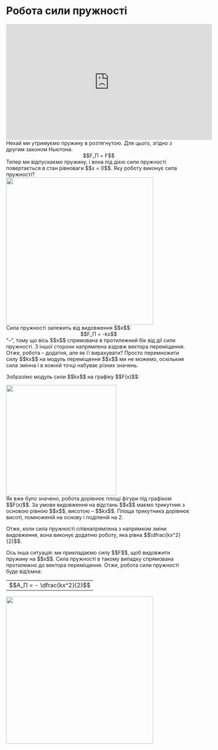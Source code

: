# Робота сили пружностi

<div class="space"><div class="fluidMedia">
<iframe width="560" height="315" src="https://www.youtube.com/embed/B8kaf5lZWAM" frameborder="0" allowfullscreen></iframe>
</div>
<div class="popup">
</div></div>

<div class="space">Нехай ми утримуємо пружину в розтягнутою. Для цього, згiдно з другим законом Ньютона:</div> 

<div class="space" align="center">$$F_П = F$$</div>

<div class="space">Тепер ми вiдпускаємо пружину, i вона пiд дiєю сили пружностi повертається в стан рівноваги $$x = 0$$. Яку роботу виконує сила пружностi?</div>

<div class="space"><img class="image" width="400"  src="https://rawgit.com/chudaol/ed-era-book-physics/master/images/chapter_7/8.png"></div>

<div class="space">Сила пружностi залежить вiд видовження $$x$$:</div>

<div class="space" align="center">$$F_П = -kx$$</div>

<div class="space">"–", тому що вiсь $$x$$ спрямована в протилежний бік від дiї сили пружностi. З iншої сторони напрямлена вздовж вектора перемiщення. Отже, робота – додатня, але як її вирахувати? Просто перемножити силу $$kx$$ на модуль перемiщення $$x$$ ми не можемо, оскількия сила змiнна i в кожнiй точцi набуває різних значень.</div>

<div class="space"><p class="p3">Зобразімо модуль сили $$kx$$ на графіку $$F(x)$$:</p></div>

<div class="space"><img class="image" width="300"  src="https://rawgit.com/chudaol/ed-era-book-physics/master/images/chapter_7/9.png"></div>

<div class="space">Як вже було значено, робота дорiвнює площi фiгури пiд графiком $$F(x)$$. За умови видовження на вiдстань $$x$$ маємо трикутник з основою рiвною $$x$$, висотою – $$kx$$. Площа трикутника дорiвнює висотi, помноженiй на основу i подiленiй на 2.</div>

<div class="space"><p class="p3">Отже, коли сила пружностi спiвнапрямлена з напрямком змiни видовження, вона виконує додатню роботу, яка рiвна $$\dfrac{kx^2}{2}$$.</p></div>

<div class="space"><p class="p3">Ось iнша ситуацiя: ми прикладаємо силу $$F$$, щоб видовжити пружину на $$x$$. Сила пружностi в такому випадку спрямована протилежно до вектора перемiщення. Отже, робота сили пружностi буде вiд’ємна:</p></div>

<div class="space"><div class="centered-table-wrapper">
<table class="centered-table">
<tr class="eq">
<td class="eq">
<p1>$$A_П = - \dfrac{kx^2}{2}$$</p1>
</td>
</tr>
</table></div></div>

<img class="image" width="400"  src="https://rawgit.com/chudaol/ed-era-book-physics/master/images/chapter_7/10.png">